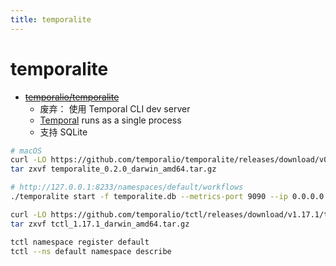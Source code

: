 ```yaml
---
title: temporalite
---
```


# temporalite

- ~~[temporalio/temporalite](https://github.com/temporalio/temporalite)~~
  - 废弃： 使用 Temporal CLI dev server
  - [Temporal](./temporal.md) runs as a single process
  - 支持 SQLite

```bash
# macOS
curl -LO https://github.com/temporalio/temporalite/releases/download/v0.2.0/temporalite_0.2.0_darwin_amd64.tar.gz
tar zxvf temporalite_0.2.0_darwin_amd64.tar.gz

# http://127.0.0.1:8233/namespaces/default/workflows
./temporalite start -f temporalite.db --metrics-port 9090 --ip 0.0.0.0 --port 7233 --ui-port 8233 --sqlite-pragma journal_mode=WAL,synchronous=NORMAL

curl -LO https://github.com/temporalio/tctl/releases/download/v1.17.1/tctl_1.17.1_darwin_amd64.tar.gz
tar zxvf tctl_1.17.1_darwin_amd64.tar.gz

tctl namespace register default
tctl --ns default namespace describe
```
